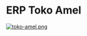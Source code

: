 # ERP Toko Amel
 [![toko-amel.png](https://i.postimg.cc/05MWkx5b/toko-amel.png)](https://postimg.cc/4nGbPD9g)
